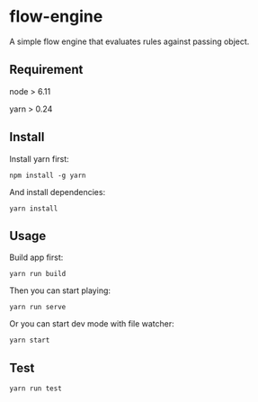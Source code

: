 # flow-engine

A simple flow engine that evaluates rules against passing object.

## Requirement

node > 6.11

yarn > 0.24

## Install

Install yarn first:

```
npm install -g yarn
```

And install dependencies:

```
yarn install
```

## Usage

Build app first:

```
yarn run build
```

Then you can start playing:

```
yarn run serve
```

Or you can start dev mode with file watcher:

```
yarn start
```

## Test

```
yarn run test
```

